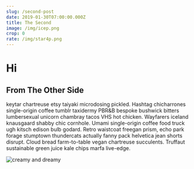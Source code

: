 ```yaml
---
slug: /second-post
date: 2019-01-30T07:00:00.000Z
title: The Second
image: /img/icep.png
crop: 0
rate: /img/star4p.png
---
```

# Hi

## From The Other Side

keytar chartreuse etsy taiyaki microdosing pickled. Hashtag chicharrones single-origin coffee tumblr taxidermy PBR&B bespoke bushwick bitters lumbersexual unicorn chambray tacos VHS hot chicken. Wayfarers iceland knausgaard shabby chic cornhole. Umami single-origin coffee food truck ugh kitsch edison bulb godard. Retro waistcoat freegan prism, echo park forage stumptown thundercats actually fanny pack helvetica jean shorts disrupt. Cloud bread farm-to-table vegan chartreuse succulents. Truffaut sustainable green juice kale chips marfa live-edge.

![creamy and dreamy](/img/icep.png)

